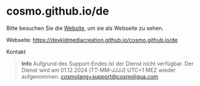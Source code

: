 # cosmo.github.io/de
Bitte besuchen Sie die [Website](https://devkidmediacreation.github.io/cosmo.github.io/de), um sie als Webseite zu sehen.

Webseite: https://devkidmediacreation.github.io/cosmo.github.io/de

Kontakt
> **Info** Aufgrund des Support-Endes ist der Dienst nicht verfügbar. Der Dienst wird am 01.12.2024 (TT-MM-JJJJ) UTC+1 MEZ wieder aufgenommen.
cosmolang+support@cosmoligua.com
